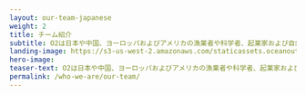 ```yaml
---
layout: our-team-japanese
weight: 2
title: チーム紹介
subtitle: O2は日本や中国、ヨーロッパおよびアメリカの漁業者や科学者、起業家および自然保護活動家から成るチームです。
landing-image: https://s3-us-west-2.amazonaws.com/staticassets.oceanoutcomes.org/rollover+images/our-team-hover.jpg
hero-image:
teaser-text: O2は日本や中国、ヨーロッパおよびアメリカの漁業者や科学者、起業家および自然保護活動家から成るチームです。
permalink: /who-we-are/our-team/
---
```

